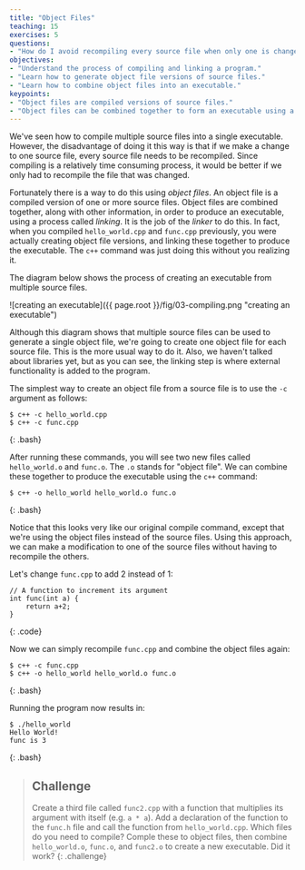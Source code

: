 ```yaml
---
title: "Object Files"
teaching: 15
exercises: 5
questions:
- "How do I avoid recompiling every source file when only one is changed?"
objectives:
- "Understand the process of compiling and linking a program."
- "Learn how to generate object file versions of source files."
- "Learn how to combine object files into an executable."
keypoints:
- "Object files are compiled versions of source files."
- "Object files can be combined together to form an executable using a linker."
---
```

We've seen how to compile multiple source files into a single executable. However, the disadvantage of doing it this way is that
if we make a change to one source file, every source file needs to be recompiled. Since compiling is a relatively time consuming
process, it would be better if we only had to recompile the file that was changed.

Fortunately there is a way to do this using *object files*. An object file is a compiled version of one or more source files. Object files 
are combined together, along with other information, in order to produce an executable, using a process called *linking*. 
It is the job of the *linker* to do this. In fact, when you compiled `hello_world.cpp` and `func.cpp` previously, you were 
actually creating object file versions, and linking these together to produce the executable. The `c++` command was just doing 
this without you realizing it.

The diagram below shows the process of creating an executable from multiple source files.

![creating an executable]({{ page.root }}/fig/03-compiling.png "creating an executable")

Although this diagram shows that multiple source files can be used to generate a single object file, we're going to create one object 
file for each source file. This is the more usual way to do it. Also, we haven't talked about libraries yet, but as you can see, the
linking step is where external functionality is added to the program.

The simplest way to create an object file from a source file is to use the `-c` argument as follows:

~~~
$ c++ -c hello_world.cpp
$ c++ -c func.cpp
~~~
{: .bash}

After running these commands, you will see two new files called `hello_world.o` and `func.o`. The `.o` stands for "object file". We can
combine these together to produce the executable using the `c++` command:

~~~
$ c++ -o hello_world hello_world.o func.o
~~~
{: .bash}

Notice that this looks very like our original compile command, except that we're using the object files instead of the source files. Using this
approach, we can make a modification to one of the source files without having to recompile the others.

Let's change `func.cpp` to add 2 instead of 1:

~~~
// A function to increment its argument
int func(int a) {
	return a+2;
}
~~~
{: .code}

Now we can simply recompile `func.cpp` and combine the object files again:

~~~
$ c++ -c func.cpp
$ c++ -o hello_world hello_world.o func.o
~~~
{: .bash}

Running the program now results in:

~~~
$ ./hello_world
Hello World!
func is 3
~~~
{: .bash}

> ## Challenge
>
> Create a third file called `func2.cpp` with a function that multiplies its argument with itself (e.g. `a * a`). Add a declaration of the
> function to the `func.h` file and call the function from `hello_world.cpp`. Which files do you need to compile? Comple these to object
> files, then combine `hello_world.o`, `func.o`, and `func2.o` to create a new executable. Did it work?
{: .challenge}
